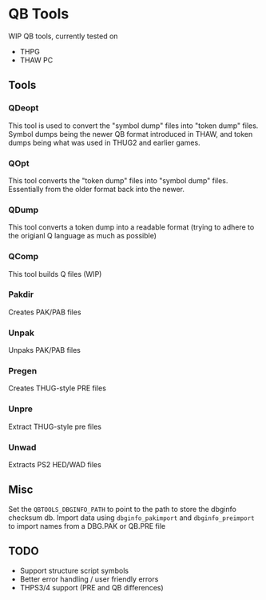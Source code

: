# QB Tools

WIP QB tools, currently tested on

* THPG
* THAW PC


## Tools

### QDeopt
This tool is used to convert the "symbol dump" files into "token dump" files. Symbol dumps being the newer QB format introduced in THAW, and token dumps being what was used in THUG2 and earlier games.
### QOpt
This tool converts the "token dump" files into "symbol dump" files. Essentially from the older format back into the newer.
### QDump
This tool converts a token dump into a readable format (trying to adhere to the origianl Q language as much as possible) 
### QComp
This tool builds Q files (WIP)
### Pakdir
Creates PAK/PAB files
### Unpak
Unpaks PAK/PAB files

### Pregen
Creates THUG-style PRE files

### Unpre
Extract THUG-style pre files

### Unwad
Extracts PS2 HED/WAD files

## Misc
Set the `QBTOOLS_DBGINFO_PATH` to point to the path to store the dbginfo checksum db. Import data using `dbginfo_pakimport` and `dbginfo_preimport` to import names from a DBG.PAK or QB.PRE file


## TODO
* Support structure script symbols
* Better error handling / user friendly errors
* THPS3/4 support (PRE and QB differences)